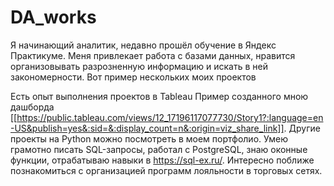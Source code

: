 # DA_works
Я начинающий аналитик, недавно прошёл обучение в Яндекс Практикуме. Меня привлекает работа с базами данных, нравится организовывать разрозненную информацию и искать в ней закономерности. 
Вот пример нескольких моих проектов

Есть опыт выполнения проектов в Tableau
Пример созданного мною дашборда [[https://public.tableau.com/views/12_17196117077730/Story1?:language=en-US&publish=yes&:sid=&:display_count=n&:origin=viz_share_link]]. 
Другие проекты на Python можно посмотреть в моем портфолио. Умею грамотно писать SQL-запросы, работал с PostgreSQL, знаю оконные функции, отрабатываю навыки в https://sql-ex.ru/. Интересно поближе познакомиться с организацией программ лояльности в торговых сетях.
